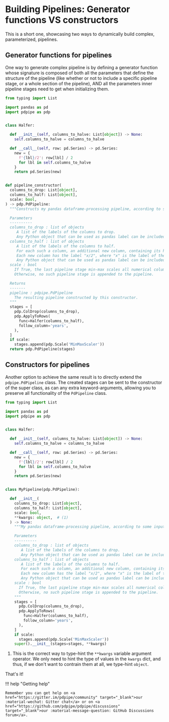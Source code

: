 # Building Pipelines: Generator functions VS constructors

This is a short one, showcasing two ways to dynamically build complex,
parameterized, pipelines.

## Generator functions for pipelines

One way to generate complex pipeline is by defining a generator function whose
signature is composed of both all the parameters that define the structure of
the pipeline (like whether or not to include a specific pipeline stage, or 
a whole section of the pipeline), AND all the parameters inner pipeline stages
need to get when initializing them.

```python
from typing import List

import pandas as pd
import pdpipe as pdp


class Halfer:

  def __init__(self, columns_to_halve: List[object]) -> None:
    self.columns_to_halve = columns_to_halve

  def __call__(self, row: pd.Series) -> pd.Series:
    new = {
      f'{lbl}/2': row[lbl] / 2
      for lbl in self.columns_to_halve
    }
    return pd.Series(new)


def pipeline_constructor(
  columns_to_drop: List[object],
  columns_to_half: List[object],
  scale: bool,
) -> pdp.PdPipeline:
  """Constructs my pandas dataframe-processing pipeline, according to some input arguments.

  Parameters
  ----------
  columns_to_drop : list of objects
     A list of the labels of the columns to drop.
     Any Python object that can be used as pandas label can be included in the list.
  columns_to_half : list of objects
     A list of the labels of the columns to half.
     For each such a column, an additional new column, containing its halved values, is generated.
     Each new column has the label "x/2", where "x" is the label of the corresponding original column.
     Any Python object that can be used as pandas label can be included in the list.
  scale : bool
    If True, the last pipeline stage min-max scales all numerical columns.
    Otherwise, no such pipeline stage is appended to the pipeline.

  Returns
  -------
  pipeline : pdpipe.PdPipeline
    The resulting pipeline constructed by this constructor.
  """
  stages = [
    pdp.ColDrop(columns_to_drop),
    pdp.ApplyToRows(
      func=Halfer(columns_to_half),
      follow_column='years',
    ),
  ]
  if scale:
    stages.append(pdp.Scale('MinMaxScaler'))
  return pdp.PdPipeline(stages)
```


## Constructors for pipelines


Another option to achieve the same result is to directly extend the `pdpipe.PdPipeline` class. The created stages can be sent to the constructor of the super class, as can any extra keyword-arguments, allowing you to preserve all functionality of the `PdPipeline` class.


```python
from typing import List

import pandas as pd
import pdpipe as pdp


class Halfer:

  def __init__(self, columns_to_halve: List[object]) -> None:
    self.columns_to_halve = columns_to_halve

  def __call__(self, row: pd.Series) -> pd.Series:
    new = {
      f'{lbl}/2': row[lbl] / 2
      for lbl in self.columns_to_halve
    }
    return pd.Series(new)


class MyPipeline(pdp.PdPipeline):

  def __init__(
    columns_to_drop: List[object],
    columns_to_half: List[object],
    scale: bool,
    **kwargs: object,  # (1)
  ) -> None:
    """My pandas dataframe-processing pipeline, according to some input arguments.

    Parameters
    ----------
    columns_to_drop : list of objects
       A list of the labels of the columns to drop.
       Any Python object that can be used as pandas label can be included in the list.
    columns_to_half : list of objects
       A list of the labels of the columns to half.
       For each such a column, an additional new column, containing its halved values, is generated.
       Each new column has the label "x/2", where "x" is the label of the corresponding original column.
       Any Python object that can be used as pandas label can be included in the list.
    scale : bool
      If True, the last pipeline stage min-max scales all numerical columns.
      Otherwise, no such pipeline stage is appended to the pipeline.
    """
    stages = [
      pdp.ColDrop(columns_to_drop),
      pdp.ApplyToRows(
        func=Halfer(columns_to_half),
        follow_column='years',
      ),
    ]
    if scale:
      stages.append(pdp.Scale('MinMaxScaler'))
    super().__init__(stages=stages, **kwargs)
```

1. This is the correct way to type-hint the ``**kwargs`` variable argument
   operator. We only need to hint the type of values in the ``kwargs`` dict,
   and thus, if we don't want to contrain them at all, we type-hint ``object``.

That's it!

!!! help "Getting help"

    Remember you can get help on <a href="https://gitter.im/pdpipe/community" target="_blank">our :material-wechat: Gitter chat</a> or on <a href="https://github.com/pdpipe/pdpipe/discussions" target="_blank">our :material-message-question: GitHub Discussions forum</a>.

